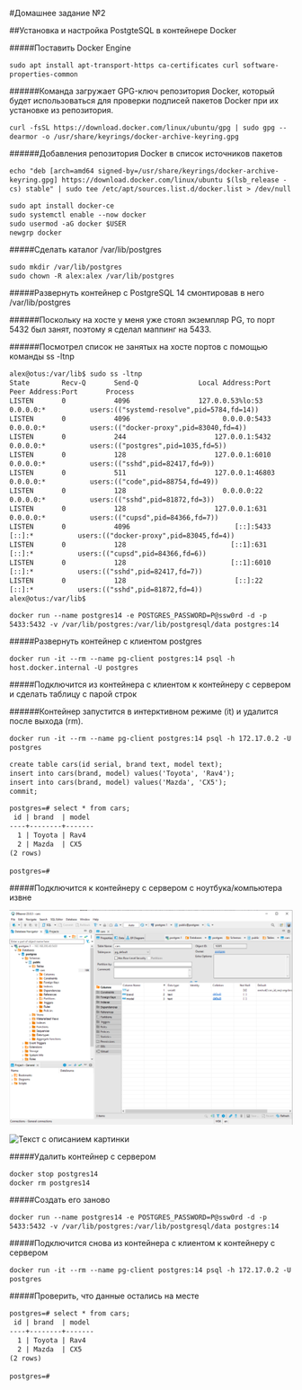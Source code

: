 #Домашнее задание №2

##Установка и настройка PostgteSQL в контейнере Docker

#####Поставить Docker Engine

```
sudo apt install apt-transport-https ca-certificates curl software-properties-common
```

######Команда загружает GPG-ключ репозитория Docker, который будет использоваться для проверки подписей пакетов Docker при их установке из репозитория.


```
curl -fsSL https://download.docker.com/linux/ubuntu/gpg | sudo gpg --dearmor -o /usr/share/keyrings/docker-archive-keyring.gpg
```

######Добавления репозитория Docker в список источников пакетов

```
echo "deb [arch=amd64 signed-by=/usr/share/keyrings/docker-archive-keyring.gpg] https://download.docker.com/linux/ubuntu $(lsb_release -cs) stable" | sudo tee /etc/apt/sources.list.d/docker.list > /dev/null
```

```
sudo apt install docker-ce
sudo systemctl enable --now docker
sudo usermod -aG docker $USER
newgrp docker
```

#####Cделать каталог /var/lib/postgres

```
sudo mkdir /var/lib/postgres
sudo chown -R alex:alex /var/lib/postgres
```

#####Развернуть контейнер с PostgreSQL 14 смонтировав в него /var/lib/postgres

######Поскольку на хосте у меня уже стоял экземпляр PG, то порт 5432 был занят, поэтому я сделал маппинг на 5433. 


######Посмотрел список не занятых на хосте портов с помощью команды ss -ltnp

```
alex@otus:/var/lib$ sudo ss -ltnp
State        Recv-Q       Send-Q               Local Address:Port                Peer Address:Port       Process                                           
LISTEN       0            4096                 127.0.0.53%lo:53                       0.0.0.0:*           users:(("systemd-resolve",pid=5784,fd=14))       
LISTEN       0            4096                       0.0.0.0:5433                     0.0.0.0:*           users:(("docker-proxy",pid=83040,fd=4))          
LISTEN       0            244                      127.0.0.1:5432                     0.0.0.0:*           users:(("postgres",pid=1035,fd=5))               
LISTEN       0            128                      127.0.0.1:6010                     0.0.0.0:*           users:(("sshd",pid=82417,fd=9))                  
LISTEN       0            511                      127.0.0.1:46803                    0.0.0.0:*           users:(("code",pid=88754,fd=49))                 
LISTEN       0            128                        0.0.0.0:22                       0.0.0.0:*           users:(("sshd",pid=81872,fd=3))                  
LISTEN       0            128                      127.0.0.1:631                      0.0.0.0:*           users:(("cupsd",pid=84366,fd=7))                 
LISTEN       0            4096                          [::]:5433                        [::]:*           users:(("docker-proxy",pid=83045,fd=4))          
LISTEN       0            128                          [::1]:631                         [::]:*           users:(("cupsd",pid=84366,fd=6))                 
LISTEN       0            128                          [::1]:6010                        [::]:*           users:(("sshd",pid=82417,fd=7))                  
LISTEN       0            128                           [::]:22                          [::]:*           users:(("sshd",pid=81872,fd=4))                  
alex@otus:/var/lib$ 
```

```
docker run --name postgres14 -e POSTGRES_PASSWORD=P@ssw0rd -d -p 5433:5432 -v /var/lib/postgres:/var/lib/postgresql/data postgres:14
```


#####Развернуть контейнер с клиентом postgres

```
docker run -it --rm --name pg-client postgres:14 psql -h host.docker.internal -U postgres
```

#####Подключится из контейнера с клиентом к контейнеру с сервером и сделать таблицу с парой строк


######Контейнер запустится в интерктивном режиме (it) и удалится после выхода (rm).


```
docker run -it --rm --name pg-client postgres:14 psql -h 172.17.0.2 -U postgres
```

```
create table cars(id serial, brand text, model text);
insert into cars(brand, model) values('Toyota', 'Rav4');
insert into cars(brand, model) values('Mazda', 'CX5');
commit; 
```

```
postgres=# select * from cars;
 id | brand  | model 
----+--------+-------
  1 | Toyota | Rav4
  2 | Mazda  | CX5
(2 rows)

postgres=# 
```


#####Подключится к контейнеру с сервером с ноутбука/компьютера извне

![My photo](https://github.com/mrchubaka/OtusHWPCS/blob/main/HW2-12.jpeg)

<image src="https://github.com/mrchubaka/OtusHWPCS/blob/main/HW2-12.jpeg" alt="Текст с описанием картинки">


#####Удалить контейнер с сервером

```
docker stop postgres14
docker rm postgres14
```

#####Создать его заново

```
docker run --name postgres14 -e POSTGRES_PASSWORD=P@ssw0rd -d -p 5433:5432 -v /var/lib/postgres:/var/lib/postgresql/data postgres:14
```

#####Подключится снова из контейнера с клиентом к контейнеру с сервером

```
docker run -it --rm --name pg-client postgres:14 psql -h 172.17.0.2 -U postgres
```

#####Проверить, что данные остались на месте

```
postgres=# select * from cars;
 id | brand  | model 
----+--------+-------
  1 | Toyota | Rav4
  2 | Mazda  | CX5
(2 rows)

postgres=# 
```

